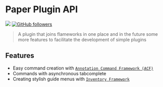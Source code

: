 # Paper Plugin API

[![](https://jitpack.io/v/Brun0XP/PaperPluginAPI.svg)](https://jitpack.io/#Brun0XP/PaperPluginAPI)
[![GitHub followers](https://img.shields.io/github/followers/Brun0XP?label=Follow%20Brun0XP&style=social)](https://github.com/Brun0XP)

> A plugin that joins flameworks in one place and in the future some more features to facilitate the development of simple plugins

## Features

- Easy command creation with [`Annotation Command Framework (ACF)`](https://github.com/aikar/commands/wiki) 
- Commands with asynchronous tabcomplete
- Creating stylish guide menus with [`Inventory Framework`](https://github.com/stefvanschie/IF/wiki/IF)

